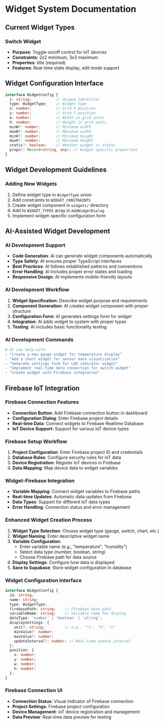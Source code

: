 # Widget System Documentation

## Current Widget Types

### Switch Widget
- **Purpose**: Toggle on/off control for IoT devices
- **Constraints**: 2x2 minimum, 3x3 maximum
- **Properties**: title (required)
- **Features**: Real-time state display, edit mode support

## Widget Configuration Interface

```typescript
interface WidgetConfig {
  i: string;           // Unique identifier
  type: WidgetType;    // Widget type
  x: number;           // Grid X position
  y: number;           // Grid Y position
  w: number;           // Width in grid units
  h: number;           // Height in grid units
  minW?: number;       // Minimum width
  maxW?: number;       // Maximum width
  minH?: number;       // Minimum height
  maxH?: number;       // Maximum height
  static?: boolean;    // Whether widget is static
  props?: Record<string, any>; // Widget-specific properties
}
```



## Widget Development Guidelines

### Adding New Widgets
1. Define widget type in `WidgetType` union
2. Add constraints to `WIDGET_CONSTRAINTS`
3. Create widget component in `widgets/` directory
4. Add to `WIDGET_TYPES` array in `AddWidgetDialog`
5. Implement widget-specific configuration form

## AI-Assisted Widget Development

### AI Development Support
- **Code Generation**: AI can generate widget components automatically
- **Type Safety**: AI ensures proper TypeScript interfaces
- **Best Practices**: AI follows established patterns and conventions
- **Error Handling**: AI includes proper error states and loading
- **Responsive Design**: AI implements mobile-friendly layouts

### AI Development Workflow
1. **Widget Specification**: Describe widget purpose and requirements
2. **Component Generation**: AI creates widget component with proper structure
3. **Configuration Form**: AI generates settings form for widget
4. **Integration**: AI adds widget to system with proper types
5. **Testing**: AI includes basic functionality testing

### AI Development Commands
```bash
# AI can help with:
- "Create a new gauge widget for temperature display"
- "Add a chart widget for sensor data visualization"
- "Generate settings form for LED indicator widget"
- "Implement real-time data connection for switch widget"
- "Create widget with Firebase integration"
```

## Firebase IoT Integration

### Firebase Connection Features
- **Connection Button**: Add Firebase connection button in dashboard
- **Configuration Dialog**: Enter Firebase project details
- **Real-time Data**: Connect widgets to Firebase Realtime Database
- **IoT Device Support**: Support for various IoT device types

### Firebase Setup Workflow
1. **Project Configuration**: Enter Firebase project ID and credentials
2. **Database Rules**: Configure security rules for IoT data
3. **Device Registration**: Register IoT devices in Firebase
4. **Data Mapping**: Map device data to widget variables

### Widget-Firebase Integration
- **Variable Mapping**: Connect widget variables to Firebase paths
- **Real-time Updates**: Automatic data updates from Firebase
- **Data Types**: Support for different IoT data types
- **Error Handling**: Connection status and error management

### Enhanced Widget Creation Process
1. **Widget Type Selection**: Choose widget type (gauge, switch, chart, etc.)
2. **Widget Naming**: Enter descriptive widget name
3. **Variable Configuration**: 
   - Enter variable name (e.g., "temperature", "humidity")
   - Select data type (number, boolean, string)
   - Choose Firebase path for data source
4. **Display Settings**: Configure how data is displayed
5. **Save to Supabase**: Store widget configuration in database

### Widget Configuration Interface
```typescript
interface WidgetConfig {
  id: string;
  name: string;
  type: WidgetType;
  firebasePath: string;    // Firebase data path
  variableName: string;    // Variable name for display
  dataType: 'number' | 'boolean' | 'string';
  displaySettings: {
    unit?: string;         // e.g., "°C", "%", "V"
    minValue?: number;
    maxValue?: number;
    updateInterval?: number; // Real-time update interval
  };
  position: {
    x: number;
    y: number;
    w: number;
    h: number;
  };
}
```

### Firebase Connection UI
- **Connection Status**: Visual indicator of Firebase connection
- **Project Settings**: Firebase project configuration
- **Device Management**: IoT device registration and management
- **Data Preview**: Real-time data preview for testing